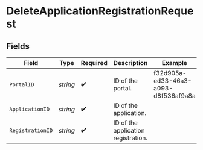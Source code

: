# DeleteApplicationRegistrationRequest


## Fields

| Field                                | Type                                 | Required                             | Description                          | Example                              |
| ------------------------------------ | ------------------------------------ | ------------------------------------ | ------------------------------------ | ------------------------------------ |
| `PortalID`                           | *string*                             | :heavy_check_mark:                   | ID of the portal.                    | f32d905a-ed33-46a3-a093-d8f536af9a8a |
| `ApplicationID`                      | *string*                             | :heavy_check_mark:                   | ID of the application.               |                                      |
| `RegistrationID`                     | *string*                             | :heavy_check_mark:                   | ID of the application registration.  |                                      |
